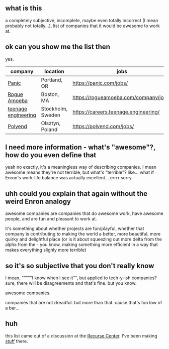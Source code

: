 ## what is this

a completely subjective, incomplete, maybe even totally incorrect (I mean probably not totally...), list of companies that it would be awesome to work at.

## ok can you show me the list then

yes.

| company | location | jobs |
| --- | --- | --- |
| [Panic](https://panic.com/) | Portland, OR | https://panic.com/jobs/ |
| [Rogue Amoeba](https://rogueamoeba.com/) | Boston, MA | https://rogueamoeba.com/company/jobs/ |
| [teenage engineering](https://teenage.engineering/) | Stockholm, Sweden | https://careers.teenage.engineering/ |
| [Polyend](https://polyend.com/) | Olsztyn, Poland | https://polyend.com/jobs/ |

## I need more information - what's "awesome"?, how do you even define that

yeah no exactly, it's a meaningless way of describing companies. I mean awesome means they're not terrible, but what's "terrible"? like... what if Enron's work-life balance was actually excellent... errrr sorry

## uhh could you explain that again without the weird Enron analogy

awesome companies are companies that do awesome work, have awesome people, and are fun and pleasant to work at.

it's something about whether projects are fun/playful, whether that company is contributing to making the world a better, more beautiful, more quirky and delightful place (or is it about squeezing out more delta from the alpha from the - you know, making something more efficient in a way that makes everything slighly more terrible)

## so it's so subjective that you don't really know

I mean, """""I know when I see it"", but applied to tech-y-ish companies? sure, there will be disagreements and that's fine. but you know.

awesome companies.

companies that are not dreadful. but more than that. cause that's too low of a bar...

## huh

this list came out of a discussion at the [Recurse Center](https://www.recurse.com/). I've been making [stuff](https://recurse.greg.technology/) there.
